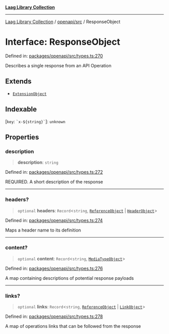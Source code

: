 [**Laag Library Collection**](../../../README.md)

***

[Laag Library Collection](../../../modules.md) / [openapi/src](../README.md) / ResponseObject

# Interface: ResponseObject

Defined in: [packages/openapi/src/types.ts:270](https://github.com/bschwarz/laag/blob/fbbd59f53b1467155cca720fc2d13c5cf1b8ba8f/packages/openapi/src/types.ts#L270)

Describes a single response from an API Operation

## Extends

- [`ExtensionObject`](../../../@laag/core/interfaces/ExtensionObject.md)

## Indexable

\[`key`: `` `x-${string}` ``\]: `unknown`

## Properties

### description

> **description**: `string`

Defined in: [packages/openapi/src/types.ts:272](https://github.com/bschwarz/laag/blob/fbbd59f53b1467155cca720fc2d13c5cf1b8ba8f/packages/openapi/src/types.ts#L272)

REQUIRED. A short description of the response

***

### headers?

> `optional` **headers**: `Record`\<`string`, [`ReferenceObject`](ReferenceObject.md) \| [`HeaderObject`](../type-aliases/HeaderObject.md)\>

Defined in: [packages/openapi/src/types.ts:274](https://github.com/bschwarz/laag/blob/fbbd59f53b1467155cca720fc2d13c5cf1b8ba8f/packages/openapi/src/types.ts#L274)

Maps a header name to its definition

***

### content?

> `optional` **content**: `Record`\<`string`, [`MediaTypeObject`](MediaTypeObject.md)\>

Defined in: [packages/openapi/src/types.ts:276](https://github.com/bschwarz/laag/blob/fbbd59f53b1467155cca720fc2d13c5cf1b8ba8f/packages/openapi/src/types.ts#L276)

A map containing descriptions of potential response payloads

***

### links?

> `optional` **links**: `Record`\<`string`, [`ReferenceObject`](ReferenceObject.md) \| [`LinkObject`](LinkObject.md)\>

Defined in: [packages/openapi/src/types.ts:278](https://github.com/bschwarz/laag/blob/fbbd59f53b1467155cca720fc2d13c5cf1b8ba8f/packages/openapi/src/types.ts#L278)

A map of operations links that can be followed from the response
